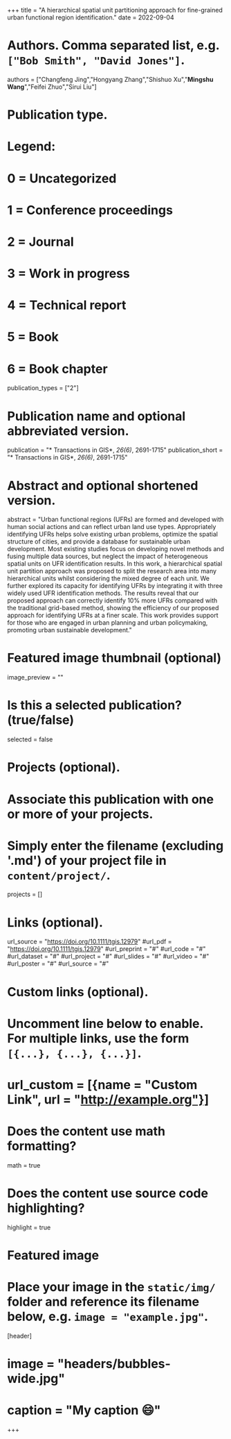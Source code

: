 +++
title = "A hierarchical spatial unit partitioning approach for fine-grained urban functional region identification."
date = 2022-09-04

# Authors. Comma separated list, e.g. `["Bob Smith", "David Jones"]`.
authors = ["Changfeng Jing","Hongyang Zhang","Shishuo Xu","**Mingshu Wang**","Feifei Zhuo","Sirui Liu"]

# Publication type.
# Legend:
# 0 = Uncategorized
# 1 = Conference proceedings
# 2 = Journal
# 3 = Work in progress
# 4 = Technical report
# 5 = Book
# 6 = Book chapter
publication_types = ["2"]

# Publication name and optional abbreviated version.
publication = "* Transactions in GIS*, *26(6)*, 2691-1715"
publication_short = "* Transactions in GIS*, *26(6)*, 2691-1715"

# Abstract and optional shortened version.
abstract = "Urban functional regions (UFRs) are formed and developed with human social actions and can reflect urban land use types. Appropriately identifying UFRs helps solve existing urban problems, optimize the spatial structure of cities, and provide a database for sustainable urban development. Most existing studies focus on developing novel methods and fusing multiple data sources, but neglect the impact of heterogeneous spatial units on UFR identification results. In this work, a hierarchical spatial unit partition approach was proposed to split the research area into many hierarchical units whilst considering the mixed degree of each unit. We further explored its capacity for identifying UFRs by integrating it with three widely used UFR identification methods. The results reveal that our proposed approach can correctly identify 10% more UFRs compared with the traditional grid-based method, showing the efficiency of our proposed approach for identifying UFRs at a finer scale. This work provides support for those who are engaged in urban planning and urban policymaking, promoting urban sustainable development."

# Featured image thumbnail (optional)
image_preview = ""

# Is this a selected publication? (true/false)
selected = false

# Projects (optional).
#   Associate this publication with one or more of your projects.
#   Simply enter the filename (excluding '.md') of your project file in `content/project/`.

projects = []

# Links (optional).
url_source = "https://doi.org/10.1111/tgis.12979"
#url_pdf = "https://doi.org/10.1111/tgis.12979"
#url_preprint = "#"
#url_code = "#"
#url_dataset = "#"
#url_project = "#"
#url_slides = "#"
#url_video = "#"
#url_poster = "#"
#url_source = "#"

# Custom links (optional).
#   Uncomment line below to enable. For multiple links, use the form `[{...}, {...}, {...}]`.
# url_custom = [{name = "Custom Link", url = "http://example.org"}]

# Does the content use math formatting?
math = true

# Does the content use source code highlighting?
highlight = true

# Featured image
# Place your image in the `static/img/` folder and reference its filename below, e.g. `image = "example.jpg"`.
[header]
# image = "headers/bubbles-wide.jpg"
# caption = "My caption :smile:"

+++


